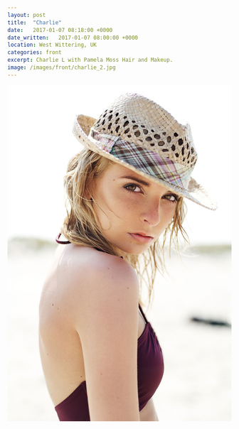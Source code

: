 ```yaml
---
layout: post
title:  "Charlie"
date:   2017-01-07 08:18:00 +0000
date_written:   2017-01-07 08:00:00 +0000
location: West Wittering, UK
categories: front
excerpt: Charlie L with Pamela Moss Hair and Makeup.
image: /images/front/charlie_2.jpg
---
```

<img src="/images/front/charlie_2.jpg"/>
